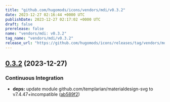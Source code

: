 ```yaml
---
title: "github.com/hugomods/icons/vendors/mdi/v0.3.2"
date: 2023-12-27 02:16:44 +0000 UTC
publishDate: 2023-12-27 02:17:02 +0000 UTC
draft: false
prerelease: false
name: "vendors/mdi: v0.3.2"
tag_name: "vendors/mdi/v0.3.2"
release_url: "https://github.com/hugomods/icons/releases/tag/vendors/mdi/v0.3.2"
---
```


## [0.3.2](https://github.com/hugomods/icons/compare/vendors/mdi/v0.3.1...vendors/mdi/v0.3.2) (2023-12-27)


### Continuous Integration

* **deps:** update module github.com/templarian/materialdesign-svg to v7.4.47+incompatible ([ab589f2](https://github.com/hugomods/icons/commit/ab589f271bcc38fae250701041eb5b716f48a1d9))
